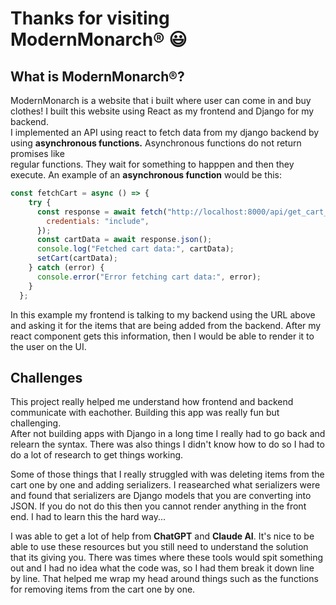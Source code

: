 # Thanks for visiting ModernMonarch® 😃

## What is ModernMonarch®?
ModernMonarch is a website that i built where user can come in and buy clothes! I built this website using React as my frontend and Django for my backend.  
I implemented an API using react to fetch data from my django backend by using **asynchronous functions.** Asynchronous functions do not return promises like  
regular functions. They wait for something to happpen and then they execute. An example of an **asynchronous function** would be this:  


```javascript
const fetchCart = async () => {
    try {
      const response = await fetch("http://localhost:8000/api/get_cart_items/", {
        credentials: "include",
      });
      const cartData = await response.json();
      console.log("Fetched cart data:", cartData);
      setCart(cartData);
    } catch (error) {
      console.error("Error fetching cart data:", error);
    }
  };
```
In this example my frontend is talking to my backend using the URL above and asking it for the items that are being added from the backend. After my react component gets this information, then I would be able to render it to the user on the UI.


## Challenges
This project really helped me understand how frontend and backend communicate with eachother. Building this app was really fun but challenging.  
After not building apps with Django in a long time I really had to go back and relearn the syntax. There was also things I didn't know how to do so I had to do a lot of research to get things working. 

Some of those things that I really struggled with was deleting items from the cart one by one and adding serializers. I reasearched what serializers were and found that serializers are Django models that you are converting into JSON. If you do not do this then you cannot render anything in the front end. I had to learn this the hard way...

I was able to get a lot of help from **ChatGPT** and **Claude AI**. It's nice to be able to use these resources but you still need to understand the solution that its giving you. There was times where these tools would spit something out and I had no idea what the code was, so I had them break it down line by line. That helped me wrap my head around things such as the functions for removing items from the cart one by one.